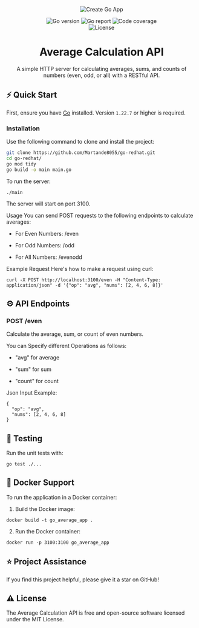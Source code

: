 <div align="center">
  
![Create Go App][repo_logo_img]
  
![Go version](https://img.shields.io/badge/Go-1.22.7+-00ADD8?style=for-the-badge&logo=go)
![Go report](https://img.shields.io/badge/Go_report-A+-success?style=for-the-badge&logo=none)
![Code coverage](https://img.shields.io/badge/code_coverage-100%25-success?style=for-the-badge&logo=none)<br/>
![License](https://img.shields.io/badge/license-MIT-red?style=for-the-badge&logo=none)

# Average Calculation API

A simple HTTP server for calculating averages, sums, and counts of numbers (even, odd, or all) with a RESTful API.

</div>

## ⚡️ Quick Start

First, ensure you have [Go](https://go.dev/doc/install) installed. Version `1.22.7` or higher is required.

### Installation

Use the following command to clone and install the project:

```bash
git clone https://github.com/Martande8055/go-redhat.git
cd go-redhat/
go mod tidy
go build -o main main.go
```

To run the server:
```
./main
```
The server will start on port 3100.

Usage
You can send POST requests to the following endpoints to calculate averages:

- For Even Numbers: /even
  
- For Odd Numbers: /odd
  
- For All Numbers: /evenodd

Example Request
Here's how to make a request using curl:

```
curl -X POST http://localhost:3100/even -H "Content-Type: application/json" -d '{"op": "avg", "nums": [2, 4, 6, 8]}'
```
## ⚙️ API Endpoints

### POST /even

Calculate the average, sum, or count of even numbers.

You can Specify different Operations as follows:

- "avg" for average

- "sum" for sum

- "count" for count

Json Input Example:

```
{
  "op": "avg",
  "nums": [2, 4, 6, 8]
}
```

## 📝 Testing

Run the unit tests with:
```
go test ./...
```

## 🚚 Docker Support

To run the application in a Docker container:

1. Build the Docker image:
```
docker build -t go_average_app .
```
2. Run the Docker container:
```
docker run -p 3100:3100 go_average_app
```

## ⭐️ Project Assistance

If you find this project helpful, please give it a star on GitHub!

## ⚠️ License

The Average Calculation API is free and open-source software licensed under the MIT License.



<!-- Repository -->

[repo_logo_img]: https://github.com/create-go-app/cli/assets/11155743/95024afc-5e3b-4d6f-8c9c-5daaa51d080d
